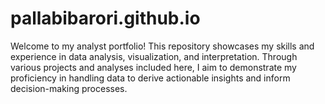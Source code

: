 # pallabibarori.github.io
Welcome to my analyst portfolio! This repository showcases my skills and experience in data analysis, visualization, and interpretation. Through various projects and analyses included here, I aim to demonstrate my proficiency in handling data to derive actionable insights and inform decision-making processes.
